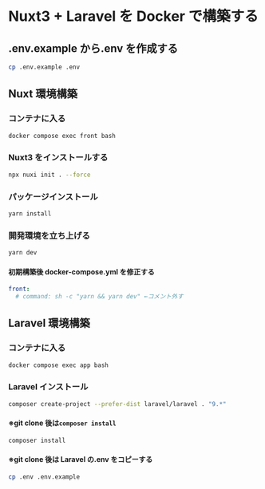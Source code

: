 # Nuxt3 + Laravel を Docker で構築する

## .env.example から.env を作成する

```bash
cp .env.example .env
```

## Nuxt 環境構築

### コンテナに入る

```bash
docker compose exec front bash
```

### Nuxt3 をインストールする

```bash
npx nuxi init . --force
```

### パッケージインストール

```bash
yarn install
```

### 開発環境を立ち上げる

```bash
yarn dev
```

#### 初期構築後 docker-compose.yml を修正する

```yaml
front:
  # command: sh -c "yarn && yarn dev" ←コメント外す
```

## Laravel 環境構築

### コンテナに入る

```bash
docker compose exec app bash
```

### Laravel インストール

```bash
composer create-project --prefer-dist laravel/laravel . "9.*"
```

#### ※git clone 後は`composer install`

```bash
composer install
```

#### ※git clone 後は Laravel の.env をコピーする

```bash
cp .env .env.example
```
